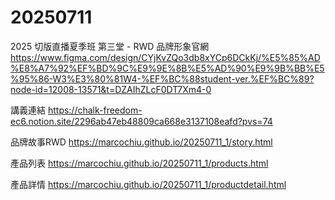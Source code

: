 # 20250711
2025 切版直播夏季班 第三堂 - RWD 品牌形象官網
https://www.figma.com/design/CYjKvZQo3db8xYCp6DCkKj/%E5%85%AD%E8%A7%92%EF%BD%9C%E9%9E%8B%E5%AD%90%E9%9B%BB%E5%95%86-W3%E3%80%81W4-%EF%BC%88student-ver.%EF%BC%89?node-id=12008-13571&t=DZAIhZLcF0DT7Xm4-0

講義連結
https://chalk-freedom-ec6.notion.site/2296ab47eb48809ca668e3137108eafd?pvs=74
 
品牌故事RWD https://marcochiu.github.io/20250711_1/story.html

產品列表 https://marcochiu.github.io/20250711_1/products.html

產品詳情 https://marcochiu.github.io/20250711_1/productdetail.html

